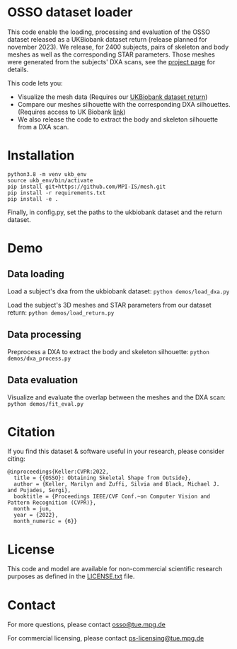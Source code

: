 # OSSO dataset loader

This code enable the loading, processing and evaluation of the OSSO dataset released as a UKBiobank dataset return (release planned for november 2023).
We release, for 2400 subjects, pairs of skeleton and body meshes as well as the corresponding STAR parameters. Those meshes were generated from the subjects' DXA scans, see the [project page](https://osso.is.tue.mpg.de/) for details.

This code lets you:
- Visualize the mesh data (Requires our [UKBiobank dataset return](https://biobank.ndph.ox.ac.uk/ukb/docs.cgi?id=1))
- Compare our meshes silhouette with the corresponding DXA silhouettes. (Requires access to UK Biobank [link](https://www.ukbiobank.ac.uk/enable-your-research))
- We also release the code to extract the body and skeleton silhouette from a DXA scan. 

# Installation

```
python3.8 -m venv ukb_env 
source ukb_env/bin/activate
pip install git+https://github.com/MPI-IS/mesh.git 
pip install -r requirements.txt
pip install -e . 
```    

Finally, in config.py, set the paths to the ukbiobank dataset and the return dataset.


# Demo

## Data loading

Load a subject's dxa from the ukbiobank dataset: 
```python demos/load_dxa.py```

Load the subject's 3D meshes and STAR parameters from our dataset return:
```python demos/load_return.py```

## Data processing

Preprocess a DXA to extract the body and skeleton silhouette: ```python demos/dxa_process.py```

## Data evaluation

Visualize and evaluate the overlap between the meshes and the DXA scan: ```python demos/fit_eval.py```


# Citation

If you find this dataset & software useful in your research, please consider citing:

```
@inproceedings{Keller:CVPR:2022,
  title = {{OSSO}: Obtaining Skeletal Shape from Outside},
  author = {Keller, Marilyn and Zuffi, Silvia and Black, Michael J. and Pujades, Sergi},
  booktitle = {Proceedings IEEE/CVF Conf.~on Computer Vision and Pattern Recognition (CVPR)},
  month = jun,
  year = {2022},
  month_numeric = {6}}
```

# License

This code and model are available for non-commercial scientific research purposes as defined in the [LICENSE.txt](LICENSE.txt) file.


# Contact

For more questions, please contact osso@tue.mpg.de

For commercial licensing, please contact ps-licensing@tue.mpg.de